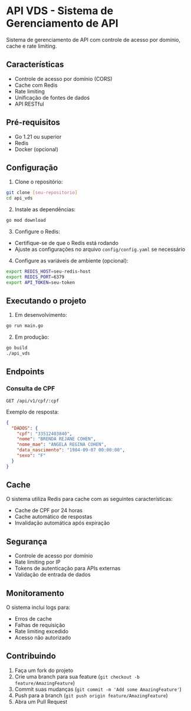 # API VDS - Sistema de Gerenciamento de API

Sistema de gerenciamento de API com controle de acesso por domínio, cache e rate limiting.

## Características

- Controle de acesso por domínio (CORS)
- Cache com Redis
- Rate limiting
- Unificação de fontes de dados
- API RESTful

## Pré-requisitos

- Go 1.21 ou superior
- Redis
- Docker (opcional)

## Configuração

1. Clone o repositório:
```bash
git clone [seu-repositorio]
cd api_vds
```

2. Instale as dependências:
```bash
go mod download
```

3. Configure o Redis:
- Certifique-se de que o Redis está rodando
- Ajuste as configurações no arquivo `config/config.yaml` se necessário

4. Configure as variáveis de ambiente (opcional):
```bash
export REDIS_HOST=seu-redis-host
export REDIS_PORT=6379
export API_TOKEN=seu-token
```

## Executando o projeto

1. Em desenvolvimento:
```bash
go run main.go
```

2. Em produção:
```bash
go build
./api_vds
```

## Endpoints

### Consulta de CPF
```
GET /api/v1/cpf/:cpf
```

Exemplo de resposta:
```json
{
  "DADOS": {
    "cpf": "33512403840",
    "nome": "BRENDA REJANE COHEN",
    "nome_mae": "ANGELA REGINA COHEN",
    "data_nascimento": "1984-09-07 00:00:00",
    "sexo": "F"
  }
}
```

## Cache

O sistema utiliza Redis para cache com as seguintes características:
- Cache de CPF por 24 horas
- Cache automático de respostas
- Invalidação automática após expiração

## Segurança

- Controle de acesso por domínio
- Rate limiting por IP
- Tokens de autenticação para APIs externas
- Validação de entrada de dados

## Monitoramento

O sistema inclui logs para:
- Erros de cache
- Falhas de requisição
- Rate limiting excedido
- Acesso não autorizado

## Contribuindo

1. Faça um fork do projeto
2. Crie uma branch para sua feature (`git checkout -b feature/AmazingFeature`)
3. Commit suas mudanças (`git commit -m 'Add some AmazingFeature'`)
4. Push para a branch (`git push origin feature/AmazingFeature`)
5. Abra um Pull Request 